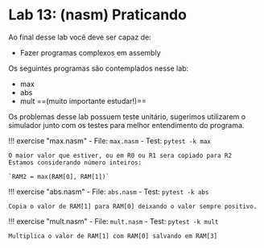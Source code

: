 # Lab 13: (nasm) Praticando

Ao final desse lab você deve ser capaz de:

- Fazer programas complexos em assembly 

Os seguintes programas são contemplados nesse lab:

- max
- abs
- mult ==(muito importante estudar!)==

Os problemas desse lab possuem teste unitário, sugerimos utilizarem o simulador junto com os testes para melhor entendimento do programa.

!!! exercise "max.nasm" 
    - File: `max.nasm`
    - Test: `pytest -k max`
    
    O maior valor que estiver, ou em R0 ou R1 sera copiado para R2 
    Estamos considerando número inteiros:
    
    `RAM2 = max(RAM[0], RAM[1])`
 
!!! exercise "abs.nasm" 
    - File: `abs.nasm`
    - Test: `pytest -k abs`
   
    Copia o valor de RAM[1] para RAM[0] deixando o valor sempre positivo.

!!! exercise "mult.nasm" 
    - File: `mult.nasm`
    - Test: `pytest -k mult`
 
    Multiplica o valor de RAM[1] com RAM[0] salvando em RAM[3]
